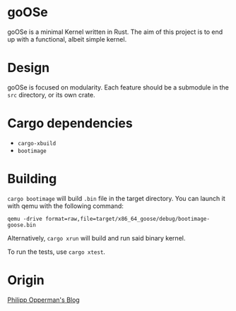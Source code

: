 # goOSe

goOSe is a minimal Kernel written in Rust. The aim of this project is to end up
with a functional, albeit simple kernel.

# Design

goOSe is focused on modularity. Each feature should be a submodule in the
`src` directory, or its own crate.

# Cargo dependencies

* `cargo-xbuild`
* `bootimage`

# Building

`cargo bootimage` will build `.bin` file in the target directory. You can
launch it with qemu with the following command:

`qemu -drive format=raw,file=target/x86_64_goose/debug/bootimage-goose.bin`

Alternatively, `cargo xrun` will build and run said binary kernel.

To run the tests, use `cargo xtest`.

# Origin

[Philipp Opperman's Blog](https://os.phil-opp.com/)
